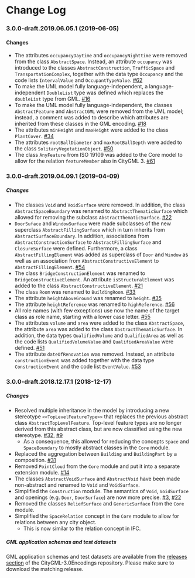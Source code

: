 Change Log
==========

### 3.0.0-draft.2019.06.05.1 (2019-06-05)

#### Changes

* The attributes `occupancyDaytime` and `occupancyNighttime` were removed from the class `AbstractSpace`. Instead, an attribute `occupancy` was introduced to the classes `AbstractConstruction`, `TrafficSpace` and `TransportationComplex`, together with the data type `Occupancy` and the code lists `IntervalValue` and `OccupantTypeValue`. 
[#62](https://github.com/opengeospatial/CityGML-3.0CM/issues/62)
* To make the UML model fully language-independent, a language-independent `DoubleList` type was defined which replaces the `doubleList` type from GML. 
[#16](https://github.com/opengeospatial/CityGML-3.0CM/issues/16)
* To make the UML model fully language-independent, the classes `AbstractFeature` and `AbstractGML` were removed from the UML model; instead, a comment was added to describe which attributes are inherited from these classes in the GML encoding. 
[#18](https://github.com/opengeospatial/CityGML-3.0CM/issues/18)
* The attributes `minHeight` and `maxHeight` were added to the class `PlantCover`. 
[#34](https://github.com/opengeospatial/CityGML-3.0CM/issues/34)
* The attributes `rootBallDiameter` and `maxRootBallDepth` were added to the class `SolitaryVegetationObject`. 
[#50](https://github.com/opengeospatial/CityGML-3.0CM/issues/50)
* The class `AnyFeature` from ISO 19109 was added to the Core model to allow for the relation `featureMember` also in CityGML 3. 
[#61](https://github.com/opengeospatial/CityGML-3.0CM/issues/61)


### 3.0.0-draft.2019.04.09.1 (2019-04-09)

##### Changes

* The classes `Void` and `VoidSurface` were removed. In addition, the class `AbstractSpaceBoundary` was renamed to `AbstractThematicSurface` which allowed for removing the subclass `AbstractThematicSurface`. [#22](https://github.com/opengeospatial/CityGML-3.0CM/issues/22)
* `DoorSuface` and `WindowSurface` were made subclasses of the new superclass `AbstractFillingSurface` which in turn inherits from `AbstractSurfaceBoundary`. In addition, associations from `AbstractConstructionSurface` to `AbstractFillingSurface` and `ClosureSurface` were defined. Furthermore, a class `AbstractFillingElement` was added as superclass of `Door` and `Window` as well as an association from `AbstractConstructiveElement` to `AbstractFillingElement`. [#54](https://github.com/opengeospatial/CityGML-3.0CM/issues/54)
* The class `BridgeConstructionElement` was renamed to `BridgeConstructiveElement`. An attribute `isStructuralElement` was added to the class `AbstractConstructiveElement`. [#21](https://github.com/opengeospatial/CityGML-3.0CM/issues/21)
* The class `Room` was renamed to `BuildingRoom`. [#33](https://github.com/opengeospatial/CityGML-3.0CM/issues/33)
* The attribute `heightAboveGround` was renamed to `height`. [#35](https://github.com/opengeospatial/CityGML-3.0CM/issues/35)
* The attribute `heightReference` was renamed to `highReference`. [#56](https://github.com/opengeospatial/CityGML-3.0CM/issues/56)
* All role names (with few exceptions) use now the name of the target class as role name, starting with a lower case letter. [#55](https://github.com/opengeospatial/CityGML-3.0CM/issues/55)
* The attributes `volume` and `area` were added to the class `AbstractSpace`, the attribute `area` was added to the class `AbstractThematicSurface`. In addition, the data types `QualifiedVolume` and `QualifiedArea` as well as the code lists `QualifiedVolumeValue` and `QualifiedAreaValue` were defined. [#51](https://github.com/opengeospatial/CityGML-3.0CM/issues/51)
* The attribute `dateOfRenovation` was removed. Instead, an attribute `constructionEvent` was added together with the data type `ConstructionEvent` and the code list `EventValue`. [#53](https://github.com/opengeospatial/CityGML-3.0CM/issues/53)


### 3.0.0-draft.2018.12.17.1 (2018-12-17)

##### Changes
* Resolved multiple inheritance in the model by introducing a new stereotype `<<TopLevelFeatureType>>` that replaces the
previous abstract class `AbstractTopLevelFeature`. Top-level feature types are no longer derived from this abstract class,
but are now classified using the new stereotype.
[#32](https://github.com/opengeospatial/CityGML-3.0CM/issues/32), [#9](https://github.com/opengeospatial/CityGML-3.0CM/issues/9)
  * As a consequence, this allowed for reducing the concepts `Space` and `SpaceBoundary` to mostly abstract classes in the
  `Core` module.
* Replaced the aggregation between `Building` and `BuildingPart` by a composition.
[#31](https://github.com/opengeospatial/CityGML-3.0CM/issues/31)
* Removed `PointCloud` from the `Core` module and put it into a separate extension module.
[#14](https://github.com/opengeospatial/CityGML-3.0CM/issues/14)
* The classes `AbstractVoidSurface` and `AbstractVoid` have been made non-abstract and renamed to `Void` and `VoidSurface`.
* Simplified the `Construction` module. The semantics of `Void`, `VoidSurface` and openings (e.g. `Door`, `DoorSurface`)
are now more precise.
[#3](https://github.com/opengeospatial/CityGML-3.0CM/issues/3), [#22](https://github.com/opengeospatial/CityGML-3.0CM/issues/22)
* Removed the classes `ReliefSurface` and `GenericSurface` from the `Core` module.
* Simplified the `SpaceRelation` concept in the `Core` module to allow for relations between any city object.
  * This is now similar to the relation concept in IFC.

##### GML application schemas and test datasets
GML application schemas and test datasets are available from the [releases section](https://github.com/opengeospatial/CityGML-3.0Encodings/releases/tag/3.0.0-draft.2018.12.17.1) of the CityGML-3.0Encodings repository. Please make sure to download the matching release.
